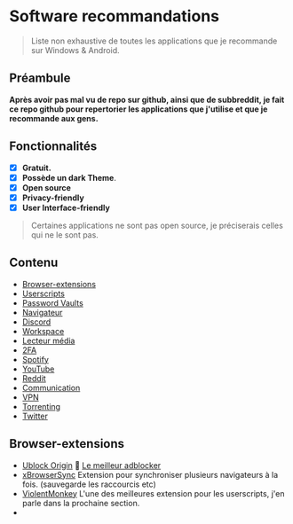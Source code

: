 # Software recommandations

> Liste non exhaustive de toutes les applications que je recommande sur Windows & Android.

## Préambule
**Après avoir pas mal vu de repo sur github, ainsi que de subbreddit, je fait ce repo github pour repertorier les applications que j'utilise et que je recommande aux gens.** 

## Fonctionnalités

- [x] **Gratuit.**
- [X] **Possède un dark Theme**.
- [X] **Open source** 
- [X] **Privacy-friendly**
- [X] **User Interface-friendly**

> Certaines applications ne sont pas open source, je préciserais celles qui ne le sont pas.

## Contenu 

- [Browser-extensions](#browser-extensions)
- [Userscripts](#userscripts)
- [Password Vaults](#password-vaults)
- [Navigateur](#navigateur)
- [Discord](#discord)
- [Workspace](#workspace)
- [Lecteur média](#media-player)
- [2FA](#2FA)
- [Spotify](#spotify)
- [YouTube](#youtube)
- [Reddit](#reddit)
- [Communication](#communication)
- [VPN](#vpn)
- [Torrenting](#torrenting)
- [Twitter](#twitter)

## Browser-extensions

- [Ublock Origin](https://ublockorigin.com/) 🌟  [Le meilleur adblocker](https://www.youtube.com/watch?v=JRvYqeKvWmU)
- [xBrowserSync](https://www.xbrowsersync.org/) Extension pour synchroniser plusieurs navigateurs à la fois. (sauvegarde les raccourcis etc)
- [ViolentMonkey](https://violentmonkey.github.io/) L'une des meilleures extension pour les userscripts, j'en parle dans la prochaine section.
- 
